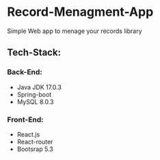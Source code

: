 # Record-Menagment-App
Simple Web app to menage your records library
## Tech-Stack:
### Back-End:
* Java JDK 17.0.3
* Spring-boot
* MySQL 8.0.3
### Front-End:
* React.js
* React-router
* Bootsrap 5.3
